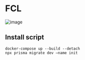 # FCL

![image](https://github.com/nathanvarano/fcl/assets/45152772/67bb8517-9f1c-42f3-ac22-43e6371554e2)


## Install script

```shell
docker-compose up --build --detach
npx prisma migrate dev —name init
```
